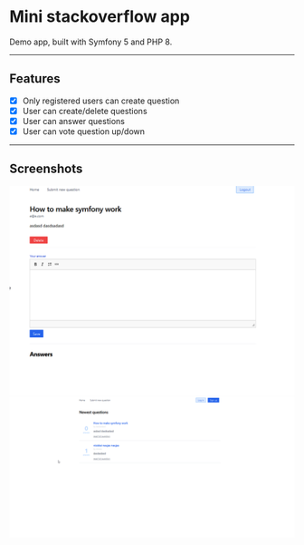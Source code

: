 #  Mini stackoverflow app

Demo app, built with Symfony 5  and PHP 8.

---

## Features
* [x] Only registered users can create question
* [x] User can create/delete questions
* [x] User can answer questions
* [x] User can vote question up/down

---

## Screenshots

<div>
    <img src="screenshots/1.png" />
    <img src="screenshots/2.png" />
</div>